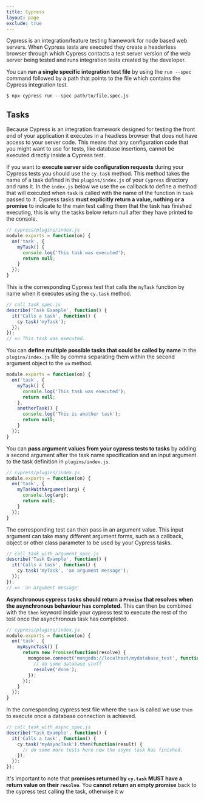 ```yaml
---
title: Cypress
layout: page
exclude: true
---
```

Cypress is an integration/feature testing framework for node based web servers. When Cypress tests are executed they create a headerless browser through which Cypress contacts a test server version of the web server being tested and runs integration tests created by the developer.

You can **run a single specific integration test file** by using the `run --spec` command followed by a path that points to the file which contains the Cypress integration test.
```
$ npx cypress run --spec path/to/file.spec.js
```

## Tasks
Because Cypress is an integration framework designed for testing the front end of your application it executes in a headless browser that does not have access to your server code. This means that any configuration code that you might want to use for tests, like database insertions, cannot be executed directly inside a Cypress test.

If you want to **execute server side configuration requests** during your Cypress tests you should use the `cy.task` method. This method takes the name of a task defined in the `plugins/index.js` of your `Cypress` directory and runs it. In the `index.js` below we use the `on` callback to define a method that will executed when `task` is called with the name of the function in `task` passed to it. Cypress tasks **must explicitly return a value, nothing or a promise** to indicate to the main test calling them that the task has finished executing, this is why the tasks below return null after they have printed to the console.
```js
// cypress/plugins/index.js
module.exports = function(on) {
  on('task', {
    myTask() {
      console.log('This task was executed');
      return null;
    }
  });
}
```
This is the corresponding Cypress test that calls the `myTask` function by name when it executes using the `cy.task` method.
```js
// call_task_spec.js
describe('Task Example', function() {
  it('Calls a task', function() {
    cy.task('myTask');
  });
});
// => This task was executed.
```

You can **define multiple possible tasks that could be called by name** in the `plugins/index.js` file by comma separating them within the second argument object to the `on` method.
```js
module.exports = function(on) {
  on('task', {
    myTask() {
      console.log('This task was executed');
      return null;
    },
    anotherTask() {
      console.log('This is another task');
      return null;
    }
  });
}
```

You can **pass argument values from your cypress tests to tasks** by adding a second argument after the task name specification and an input argument to the task definition in `plugins/index.js`.
```js
// cypress/plugins/index.js
module.exports = function(on) {
  on('task', {
    myTaskWithArgument(arg) {
      console.log(arg);
      return null;
    }
  });
}
```

The corresponding test can then pass in an argument value. This input argument can take many different argument forms, such as a callback, object or other class parameter to be used by your Cypress tasks.
```js
// call_task_with_argument_spec.js
describe('Task Example', function() {
  it('Calls a task', function() {
    cy.task('myTask', 'an argument message');
  });
});
// => 'an argument message'
```

**Asynchronous cypress tasks should return a `Promise` that resolves when the asynchronous behaviour has completed.** This can then be combined with the `then` keyword inside your cypress test to execute the rest of the test once the asynchronous task has completed.
```js
// cypress/plugins/index.js
module.exports = function(on) {
  on('task', {
    myAsyncTask() {
      return new Promise(function(resolve) {
        mongoose.connect('mongodb://localhost/mydatabase_test', function(err) {
          // do some database stuff
          resolve('done');
        });
      });
    }
  });
}
```

In the corresponding cypress test file where the `task` is called we use `then` to execute once a database connection is achieved.
```js
// call_task_with_async_spec.js
describe('Task Example', function() {
  it('Calls a task', function() {
    cy.task('myAsyncTask').then(function(result) {
      // do some more tests here now the async task has finished.
    });
  });
});
```

It's important to note that **promises returned by `cy.task` MUST have a return value on their `resolve`**. You **cannot return an empty promise** back to the cypress test calling the task, otherwise it w


<!--stackedit_data:
eyJoaXN0b3J5IjpbMTE5NzM1Njg2OCwtMTAyODc3ODc4NywtND
E2MDM5NDYzLDIxMTA2MTc0MzIsLTMxNTM2MDA0LDgxNTc2NzU1
MCw1MDU3MDgzNDIsLTE1NjkzODM4MzEsLTIwMzY0OTk4MTksMj
EwNzI4MDU5Ml19
-->